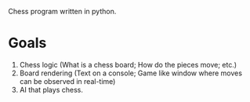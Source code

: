 Chess program written in python.

# Goals
1. Chess logic (What is a chess board; How do the pieces move; etc.)
2. Board rendering (Text on a console; Game like window where moves can be observed in real-time)
3. AI that plays chess.
